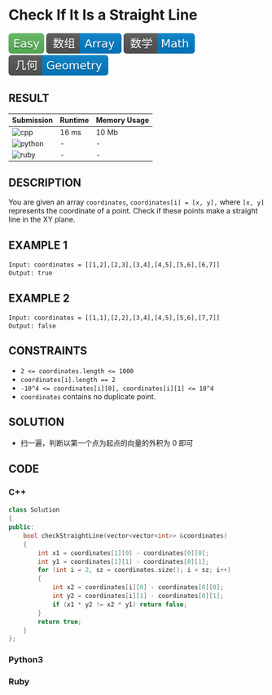 # Check If It Is a Straight Line

![Easy](../../materials/-Easy-5cb85c.svg) ![Array](../../materials/数组-Array-007ec6.svg) ![Math](../../materials/数学-Math-007ec6.svg) ![Geometry](../../materials/几何-Geometry-007ec6.svg)

## RESULT

| Submission                                                         | Runtime | Memory Usage |
| ------------------------------------------------------------------ | ------- | ------------ |
| ![cpp](https://img.shields.io/badge/leetcode1232-cpp-f34b7d.svg)   | 16 ms   | 10 Mb        |
| ![python](https://img.shields.io/badge/leetcode1232-py-3572A5.svg) | -       | -            |
| ![ruby](https://img.shields.io/badge/leetcode1232-rb-701516.svg)   | -       | -            |

## DESCRIPTION

You are given an array `coordinates`, `coordinates[i] = [x, y],` where `[x, y]` represents the coordinate of a point. Check if these points make a straight line in the XY plane.

## EXAMPLE 1

```plain
Input: coordinates = [[1,2],[2,3],[3,4],[4,5],[5,6],[6,7]]
Output: true
```

## EXAMPLE 2

```plain
Input: coordinates = [[1,1],[2,2],[3,4],[4,5],[5,6],[7,7]]
Output: false
```

## CONSTRAINTS

* `2 <= coordinates.length <= 1000`
* `coordinates[i].length == 2`
* `-10^4 <= coordinates[i][0], coordinates[i][1] <= 10^4`
* `coordinates` contains no duplicate point.

## SOLUTION

* 扫一遍，判断以第一个点为起点的向量的外积为 0 即可

## CODE

### C++

```cpp
class Solution
{
public:
    bool checkStraightLine(vector<vector<int>> &coordinates)
    {
        int x1 = coordinates[1][0] - coordinates[0][0];
        int y1 = coordinates[1][1] - coordinates[0][1];
        for (int i = 2, sz = coordinates.size(); i < sz; i++)
        {
            int x2 = coordinates[i][0] - coordinates[0][0];
            int y2 = coordinates[i][1] - coordinates[0][1];
            if (x1 * y2 != x2 * y1) return false;
        }
        return true;
    }
};
```

### Python3


### Ruby

